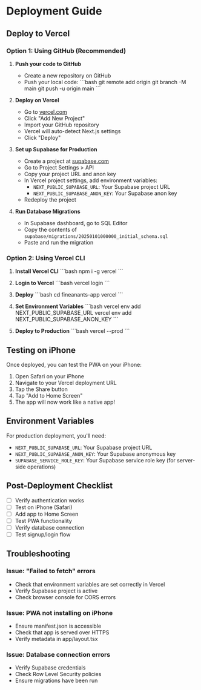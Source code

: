# Deployment Guide

## Deploy to Vercel

### Option 1: Using GitHub (Recommended)

1. **Push your code to GitHub**
   - Create a new repository on GitHub
   - Push your local code:
   \`\`\`bash
   git remote add origin <your-github-repo-url>
   git branch -M main
   git push -u origin main
   \`\`\`

2. **Deploy on Vercel**
   - Go to [vercel.com](https://vercel.com)
   - Click "Add New Project"
   - Import your GitHub repository
   - Vercel will auto-detect Next.js settings
   - Click "Deploy"

3. **Set up Supabase for Production**
   - Create a project at [supabase.com](https://supabase.com)
   - Go to Project Settings > API
   - Copy your project URL and anon key
   - In Vercel project settings, add environment variables:
     - `NEXT_PUBLIC_SUPABASE_URL`: Your Supabase project URL
     - `NEXT_PUBLIC_SUPABASE_ANON_KEY`: Your Supabase anon key
   - Redeploy the project

4. **Run Database Migrations**
   - In Supabase dashboard, go to SQL Editor
   - Copy the contents of `supabase/migrations/20250101000000_initial_schema.sql`
   - Paste and run the migration

### Option 2: Using Vercel CLI

1. **Install Vercel CLI**
   \`\`\`bash
   npm i -g vercel
   \`\`\`

2. **Login to Vercel**
   \`\`\`bash
   vercel login
   \`\`\`

3. **Deploy**
   \`\`\`bash
   cd fineanants-app
   vercel
   \`\`\`

4. **Set Environment Variables**
   \`\`\`bash
   vercel env add NEXT_PUBLIC_SUPABASE_URL
   vercel env add NEXT_PUBLIC_SUPABASE_ANON_KEY
   \`\`\`

5. **Deploy to Production**
   \`\`\`bash
   vercel --prod
   \`\`\`

## Testing on iPhone

Once deployed, you can test the PWA on your iPhone:

1. Open Safari on your iPhone
2. Navigate to your Vercel deployment URL
3. Tap the Share button
4. Tap "Add to Home Screen"
5. The app will now work like a native app!

## Environment Variables

For production deployment, you'll need:

- `NEXT_PUBLIC_SUPABASE_URL`: Your Supabase project URL
- `NEXT_PUBLIC_SUPABASE_ANON_KEY`: Your Supabase anonymous key
- `SUPABASE_SERVICE_ROLE_KEY`: Your Supabase service role key (for server-side operations)

## Post-Deployment Checklist

- [ ] Verify authentication works
- [ ] Test on iPhone (Safari)
- [ ] Add app to Home Screen
- [ ] Test PWA functionality
- [ ] Verify database connection
- [ ] Test signup/login flow

## Troubleshooting

### Issue: "Failed to fetch" errors
- Check that environment variables are set correctly in Vercel
- Verify Supabase project is active
- Check browser console for CORS errors

### Issue: PWA not installing on iPhone
- Ensure manifest.json is accessible
- Check that app is served over HTTPS
- Verify metadata in app/layout.tsx

### Issue: Database connection errors
- Verify Supabase credentials
- Check Row Level Security policies
- Ensure migrations have been run
